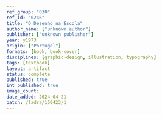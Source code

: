 ```yaml
---
ref_group: "030"
ref_id: "0246"
title: "O Desenho na Escola"
author_name: ["unknown author"]
publisher: ["unknown publisher"]
year: y1973
origin: ["Portugal"]
formats: [book, book-cover]
disciplines: [graphic-design, illustration, typography]
tags: [textbook]
layout: artifact
status: complete
published: true
int_published: true
image_count:
date_added: 2024-04-21
batch: /ladra/150423/1
---
```

